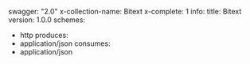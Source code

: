 swagger: "2.0"
x-collection-name: Bitext
x-complete: 1
info:
  title: Bitext
  version: 1.0.0
schemes:
- http
produces:
- application/json
consumes:
- application/json